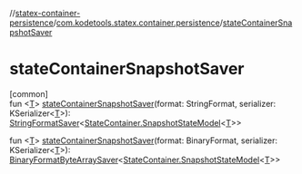//[statex-container-persistence](../../index.md)/[com.kodetools.statex.container.persistence](index.md)/[stateContainerSnapshotSaver](state-container-snapshot-saver.md)

# stateContainerSnapshotSaver

[common]\
fun &lt;[T](state-container-snapshot-saver.md)&gt; [stateContainerSnapshotSaver](state-container-snapshot-saver.md)(format: StringFormat, serializer: KSerializer&lt;[T](state-container-snapshot-saver.md)&gt;): [StringFormatSaver](-string-format-saver/index.md)&lt;[StateContainer.SnapshotStateModel](../../../statex-container/statex-container/com.kodetools.statex.container/-state-container/-snapshot-state-model/index.md)&lt;[T](state-container-snapshot-saver.md)&gt;&gt;

fun &lt;[T](state-container-snapshot-saver.md)&gt; [stateContainerSnapshotSaver](state-container-snapshot-saver.md)(format: BinaryFormat, serializer: KSerializer&lt;[T](state-container-snapshot-saver.md)&gt;): [BinaryFormatByteArraySaver](-binary-format-byte-array-saver/index.md)&lt;[StateContainer.SnapshotStateModel](../../../statex-container/statex-container/com.kodetools.statex.container/-state-container/-snapshot-state-model/index.md)&lt;[T](state-container-snapshot-saver.md)&gt;&gt;
